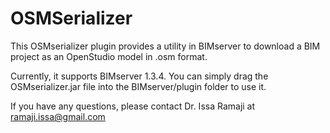 # OSMSerializer

This OSMserializer plugin provides a utility in BIMserver to download a BIM project as an OpenStudio model in .osm format.

Currently, it supports BIMserver 1.3.4. You can simply drag the OSMserializer.jar file into the BIMserver/plugin folder to use it.

If you have any questions, please contact Dr. Issa Ramaji at ramaji.issa@gmail.com

